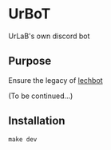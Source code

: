 # UrBoT

UrLaB's own discord bot

## Purpose

Ensure the legacy of [lechbot](https://github.com/UrLab/lechbot)

(To be continued...)

## Installation

```
make dev
```
